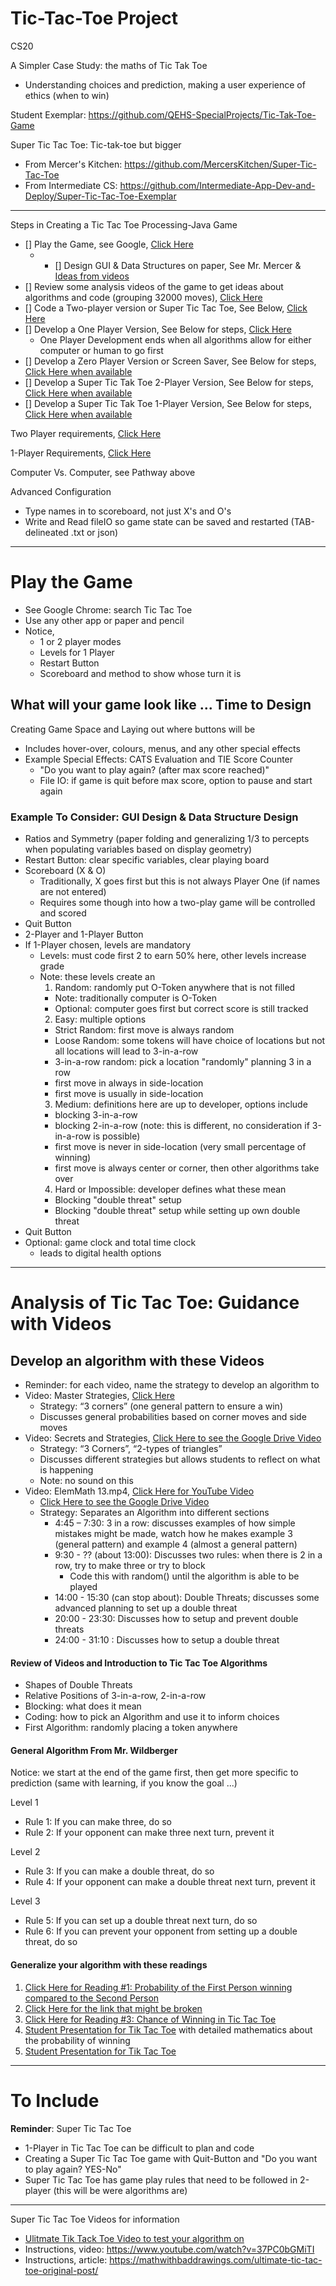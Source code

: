 # Tic-Tac-Toe Project
CS20

A Simpler Case Study: the maths of Tic Tak Toe
- Understanding choices and prediction, making a user experience of ethics (when to win)

Student Exemplar: https://github.com/QEHS-SpecialProjects/Tic-Tak-Toe-Game

Super Tic Tac Toe: Tic-tak-toe but bigger
- From Mercer's Kitchen: https://github.com/MercersKitchen/Super-Tic-Tac-Toe
- From Intermediate CS: https://github.com/Intermediate-App-Dev-and-Deploy/Super-Tic-Tac-Toe-Exemplar

---

Steps in Creating a Tic Tac Toe Processing-Java Game
- [] Play the Game, see Google, <a href="https://github.com/Intermediate-App-Dev-and-Deploy/Tic-Tac-Toe-Project#play-the-game">Click Here</a>
   - - [] Design GUI & Data Structures on paper, See Mr. Mercer & <a href="https://github.com/Intermediate-App-Dev-and-Deploy/Tic-Tac-Toe-Project#general-algorithm-from-mr-wildberger">Ideas from videos</a>
- [] Review some analysis videos of the game to get ideas about algorithms and code (grouping 32000 moves), <a href="https://github.com/Intermediate-App-Dev-and-Deploy/Tic-Tac-Toe-Project#analysis-of-tic-tac-toe-guidance-with-videos">Click Here</a>
- [] Code a Two-player version or Super Tic Tac Toe, See Below, <a href="https://github.com/Intermediate-App-Dev-and-Deploy/Tic-Tac-Toe-Project/tree/main/2%20Player%20Version">Click Here</a>
- [] Develop a One Player Version, See Below for steps, <a href="https://github.com/Intermediate-App-Dev-and-Deploy/Tic-Tac-Toe-Project/tree/main/1%20Player%20Version">Click Here</a>
  - One Player Development ends when all algorithms allow for either computer or human to go first
- [] Develop a Zero Player Version or Screen Saver, See Below for steps, <a href="">Click Here when available</a>
- [] Develop a Super Tic Tak Toe 2-Player Version, See Below for steps, <a href="">Click Here when available</a>
- [] Develop a Super Tic Tak Toe 1-Player Version, See Below for steps, <a href="">Click Here when available</a>

Two Player requirements, <a href="https://github.com/Intermediate-App-Dev-and-Deploy/Tic-Tac-Toe-Project/tree/main/2%20Player%20Version#two-player-requirements">Click Here</a>

1-Player Requirements, <a href="https://github.com/Intermediate-App-Dev-and-Deploy/Tic-Tac-Toe-Project/tree/main/1%20Player%20Version#1-player-mode">Click Here</a>

Computer Vs. Computer, see Pathway above

Advanced Configuration
- Type names in to scoreboard, not just X's and O's
- Write and Read fileIO so game state can be saved and restarted (TAB-delineated .txt or json)

---

# Play the Game
- See Google Chrome: search Tic Tac Toe
- Use any other app or paper and pencil
- Notice,
  - 1 or 2 player modes
  - Levels for 1 Player
  - Restart Button
  - Scoreboard and method to show whose turn it is

## What will your game look like ... Time to Design

Creating Game Space and Laying out where buttons will be
- Includes hover-over, colours, menus, and any other special effects
- Example Special Effects: CATS Evaluation and TIE Score Counter
  - "Do you want to play again? (after max score reached)"
  - File IO: if game is quit before max score, option to pause and start again

### Example To Consider: GUI Design & Data Structure Design
- Ratios and Symmetry (paper folding and generalizing 1/3 to percepts when populating variables based on display geometry)
- Restart Button: clear specific variables, clear playing board
- Scoreboard (X & O)
  - Traditionally, X goes first but this is not always Player One (if names are not entered)
  - Requires some though into how a two-play game will be controlled and scored
- Quit Button
- 2-Player and 1-Player Button
- If 1-Player chosen, levels are mandatory
  - Levels: must code first 2 to earn 50% here, other levels increase grade
  - Note: these levels create an
    1. Random: randomly put O-Token anywhere that is not filled
      - Note: traditionally computer is O-Token
      - Optional: computer goes first but correct score is still tracked
    2. Easy: multiple options
      - Strict Random: first move is always random
      - Loose Random: some tokens will have choice of locations but not all locations will lead to 3-in-a-row
      - 3-in-a-row random: pick a location "randomly" planning 3 in a row
      - first move in always in side-location
      - first move is usually in side-location
    3. Medium: definitions here are up to developer, options include
      - blocking 3-in-a-row
      - blocking 2-in-a-row (note: this is different, no consideration if 3-in-a-row is possible)
      - first move is never in side-location (very small percentage of winning)
      - first move is always center or corner, then other algorithms take over
    4. Hard or Impossible: developer defines what these mean
      - Blocking "double threat" setup
      - Blocking "double threat" setup while setting up own double threat
- Quit Button
- Optional: game clock and total time clock
  - leads to digital health options

---

# Analysis of Tic Tac Toe: Guidance with Videos

## Develop an algorithm with these Videos
- Reminder: for each video, name the strategy to develop an algorithm to
- Video: Master Strategies, <a href="https://www.youtube.com/watch?v=5n2aQ3UQu9Y">Click Here</a>
  - Strategy: “3 corners” (one general pattern to ensure a win)
  - Discusses general probabilities based on corner moves and side moves
- Video: Secrets and Strategies, <a href="https://drive.google.com/drive/folders/1o_ch0JKFywTH2Z8Spqf49T5vMOO7Q-Y5">Click Here to see the Google Drive Video</a>
  - Strategy: “3 Corners”, “2-types of triangles”
  - Discusses different strategies but allows students to reflect on what is happening
  - Note: no sound on this
- Video: ElemMath 13.mp4, <a href="https://www.youtube.com/watch?v=_pJI5FJVbfQ">Click Here for YouTube Video</a>
  - <a href="https://drive.google.com/drive/folders/1o_ch0JKFywTH2Z8Spqf49T5vMOO7Q-Y5">Click Here to see the Google Drive Video</a>
  - Strategy: Separates an Algorithm into different sections
    - 4:45 – 7:30: 3 in a row: discusses examples of how simple mistakes might be made, watch how he makes example 3 (general pattern) and example 4 (almost a general pattern)
    - 9:30 - ?? (about 13:00): Discusses two rules: when there is 2 in a row, try to make three or try to block
      - Code this with random() until the algorithm is able to be played
    - 14:00 - 15:30 (can stop about): Double Threats; discusses some advanced planning to set up a double threat
    - 20:00 - 23:30: Discusses how to setup and prevent double threats
    - 24:00 - 31:10 : Discusses how to setup a double threat

#### Review of Videos and Introduction to Tic Tac Toe Algorithms
- Shapes of Double Threats
- Relative Positions of 3-in-a-row, 2-in-a-row
- Blocking: what does it mean
- Coding: how to pick an Algorithm and use it to inform choices
- First Algorithm: randomly placing a token anywhere

#### General Algorithm From Mr. Wildberger

Notice: we start at the end of the game first, then get more specific to prediction (same with learning, if you know the goal ...)

Level 1
  - Rule 1: If you can make three, do so
  - Rule 2: If your opponent can make three next turn, prevent it

Level 2
  - Rule 3: If you can make a double threat, do so
  - Rule 4: If your opponent can make a double threat next turn, prevent it

Level 3
  - Rule 5: If you can set up a double threat next turn, do so
  - Rule 6: If you can prevent your opponent from setting up a double threat, do so

#### Generalize your algorithm with these readings
   1. <a href="https://www.quora.com/What-is-the-probability-of-the-first-player-winning-in-Tic-Tac-Toe-as-well-as-the-second-one-winning">Click Here for Reading #1: Probability of the First Person winning compared to the Second Person</a>
   2. <a href="http://mathforum.org/kb/thread.jspa?forumID=13&threadID=1164858&messageID=3821102">Click Here for the link that might be broken</a>
   3. <a href="https://math.stackexchange.com/questions/452031/chance-of-winning-in-tic-tac-toe">Click Here for Reading #3: Chance of Winning in Tic Tac Toe</a>
   4. <a href="https://www.youtube.com/watch?v=YUpUkQmpp0s">Student Presentation for Tik Tac Toe</a> with detailed mathematics about the probability of winning
   5. <a href="https://www.youtube.com/watch?v=YUpUkQmpp0s">Student Presentation for Tik Tac Toe</a>

---

# To Include

**Reminder**: Super Tic Tac Toe
- 1-Player in Tic Tac Toe can be difficult to plan and code
- Creating a Super Tic Tac Toe game with Quit-Button and "Do you want to play again? YES-No"
- Super Tic Tac Toe has game play rules that need to be followed in 2-player (this will be were algorithms are)

---

Super Tic Tac Toe Videos for information
- <a href="https://www.youtube.com/watch?v=weC1pAeh2Do">Ulitmate Tik Tack Toe Video to test your algorithm on</a>
- Instructions, video: https://www.youtube.com/watch?v=37PC0bGMiTI
- Instructions, article: https://mathwithbaddrawings.com/ultimate-tic-tac-toe-original-post/
